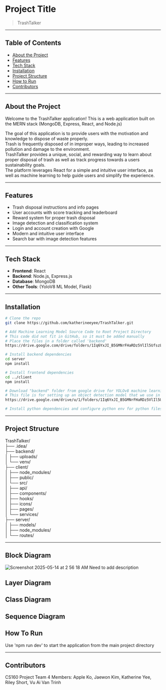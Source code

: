 # Project Title

> TrashTalker

---

## Table of Contents
- [About the Project](#about-the-project)
- [Features](#features)
- [Tech Stack](#tech-stack)
- [Installation](#installation)
- [Project Structure](#project-structure)
- [How to Run](#how-to-run)
- [Contributors](#contributors)

---

## About the Project

Welcome to the TrashTalker application! This is a web application built on the MERN stack (MongoDB, Express, React, and Node.js) 

The goal of this application is to provide users with the motivation and knowledge to dispose of waste properly.   
Trash is frequently disposed of in improper ways, leading to increased pollution and damage to the environment.   
TrashTalker provides a unique, social, and rewarding way to learn about proper disposal of trash as well as track progress towards a users sustainability goals.   
The platform leverages React for a simple and intuitive user interface, as well as machine learning to help guide users and simplify the experience.    



---

## Features

- Trash disposal instructions and info pages 
- User accounts with score tracking and leaderboard
- Reward system for proper trash disposal 
- Image detection and classification system 
- Login and account creation with Google
- Modern and intuitive user interface
- Search bar with image detection features




---

## Tech Stack

- **Frontend**: React
- **Backend**: Node.js, Express.js
- **Database**: MongoDB
- **Other Tools**: (YoloV8 ML Model, Flask)

---

## Installation

```bash
# Clone the repo
git clone https://github.com/katherineeyee/TrashTalker.git

# Add Machine Learning Model Source Code to Root Project Directory
# This code did not fit in GitHub, so it must be added manually
# Place the files in a folder called 'backend'
https://drive.google.com/drive/folders/1Iq6YxJI_B5GMNrFHaRDz5VlIl5UfszLL?usp=sharing

# Install backend dependencies
cd server
npm install

# Install frontend dependencies
cd ../client
npm install

# Download "backend" folder from google drive for YOLOv8 machine learning model
# This file is for setting up an object detection model that we use in the project
https://drive.google.com/drive/u/1/folders/1Iq6YxJI_B5GMNrFHaRDz5VlIl5UfszLL

# Install python dependencies and configure python env for python files in backend folder
```

---

## Project Structure

TrashTalker/  
├── .idea/  
├── backend/  
│ ├── uploads/  
│ └── venv/  
├── client/  
│ ├── node_modules/  
│ ├── public/  
│ └── src/  
│ ├── api/  
│ ├── components/  
│ ├── hooks/  
│ ├── icons/  
│ ├── pages/  
│ └── services/  
├── server/  
│ ├── models/  
│ ├── node_modules/  
│ └── routes/  


---

## Block Diagram
![Screenshot 2025-05-14 at 2 56 18 AM](https://github.com/user-attachments/assets/9bcbe296-c356-4064-ad8d-6f90e2f12fc2)
Need to add description

## Layer Diagram

## Class Diagram

## Sequence Diagram


## How To Run

Use 'npm run dev' to start the application from the main project directory


---

## Contributors

CS160 Project Team 4 Members: Apple Ko, Jaewon Kim, Katherine Yee, Riley Short, Vu Ai Van Trinh

